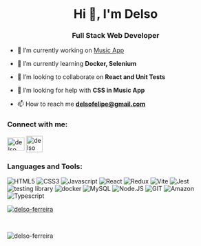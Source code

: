 <h1 align="center">Hi 👋, I'm Delso</h1>
<h3 align="center">Full Stack Web Developer</h3>

- 🔭 I’m currently working on [Music App](https://github.com/delso-ferreira/music-app)

- 🌱 I’m currently learning **Docker, Selenium**

- 👯 I’m looking to collaborate on **React and Unit Tests**

- 🤝 I’m looking for help with **CSS in Music App**

- 📫 How to reach me **delsofelipe@gmail.com**

<h3 align="left">Connect with me:</h3>
<p align="left">
<a href="https://linkedin.com/in/delso ferreira" target="_blank" rel="noreferrer""><img align="center" src="https://raw.githubusercontent.com/rahuldkjain/github-profile-readme-generator/master/src/images/icons/Social/linked-in-alt.svg" alt="delso ferreira" height="30" width="40" /></a>
 <a href="mailto:delsofelipe@gmail.com" target="_blank" rel="noreferrer""><img align="center" src="https://img.freepik.com/icones-gratis/gmail_318-674228.jpg" alt="delso ferreira" height="38" width="38" /></a>
</p>

<h3 align="left">Languages and Tools:</h3>
<p align="left"> <img alt='HTML5' src='https://img.shields.io/badge/HTML-100000?style=for-the-badge&logo=HTML5&logoColor=000000&labelColor=75B1D3&color=FBFDFE'/> <img alt='CSS3' src='https://img.shields.io/badge/CSS-100000?style=for-the-badge&logo=CSS3&logoColor=000000&labelColor=F45F5F&color=FBFDFE'/> <img alt='Javascript' src='https://img.shields.io/badge/JAVASCRIPT-100000?style=for-the-badge&logo=Javascript&logoColor=000000&labelColor=F8FF1F&color=FBFDFE'/> <img alt='React' src='https://img.shields.io/badge/REACT-100000?style=for-the-badge&logo=React&logoColor=F7F6F6&labelColor=5013E4&color=FBFDFE'/> <img alt='Redux' src='https://img.shields.io/badge/REDUX-100000?style=for-the-badge&logo=Redux&logoColor=F7F6F6&labelColor=301379&color=FBFDFE'/> <img alt='Vite' src='https://img.shields.io/badge/VITE-100000?style=for-the-badge&logo=Vite&logoColor=F7F6F6&labelColor=136D79&color=FBFDFE'/> <img alt='Jest' src='https://img.shields.io/badge/jest-100000?style=for-the-badge&logo=Jest&logoColor=F7F6F6&labelColor=7C384F&color=FBFDFE'/> <img alt='testing library' src='https://img.shields.io/badge/rtl-100000?style=for-the-badge&logo=testing library&logoColor=0F0E0E&labelColor=BDAAAA&color=FBFDFE'/> <img alt='docker' src='https://img.shields.io/badge/docker-100000?style=for-the-badge&logo=docker&logoColor=0F0E0E&labelColor=22D1D7&color=FBFDFE'/> <img alt='MySQL' src='https://img.shields.io/badge/MySQL-100000?style=for-the-badge&logo=MySQL&logoColor=0C0C0C&labelColor=15E1E1&color=FFFFFF'/> <img alt='Node.JS' src='https://img.shields.io/badge/Node-100000?style=for-the-badge&logo=Node.JS&logoColor=F7F4F4&labelColor=2A561A&color=FFFFFF'/> <img alt='GIT' src='https://img.shields.io/badge/Git-100000?style=for-the-badge&logo=GIT&logoColor=FFFFFF&labelColor=696968&color=FFFFFF'/> <img alt='Amazon' src='https://img.shields.io/badge/AWS-100000?style=for-the-badge&logo=Amazon&logoColor=FFFFFF&labelColor=685DBA&color=FFFFFF'/> <img alt='Typescript' src='https://img.shields.io/badge/typescript-purple?style=flat&logo=Typescript&logoColor=white'/>
<br>



<p align="justify"> <a href="https://github.com/ryo-ma/github-profile-trophy"><img src="https://github-profile-trophy.vercel.app/?username=delso-ferreira" alt="delso-ferreira" /></a> </p><br>

<p><img align="center" src="https://github-readme-stats.vercel.app/api/top-langs?username=delso-ferreira&show_icons=true&locale=en&layout=compact" alt="delso-ferreira" /></p>


